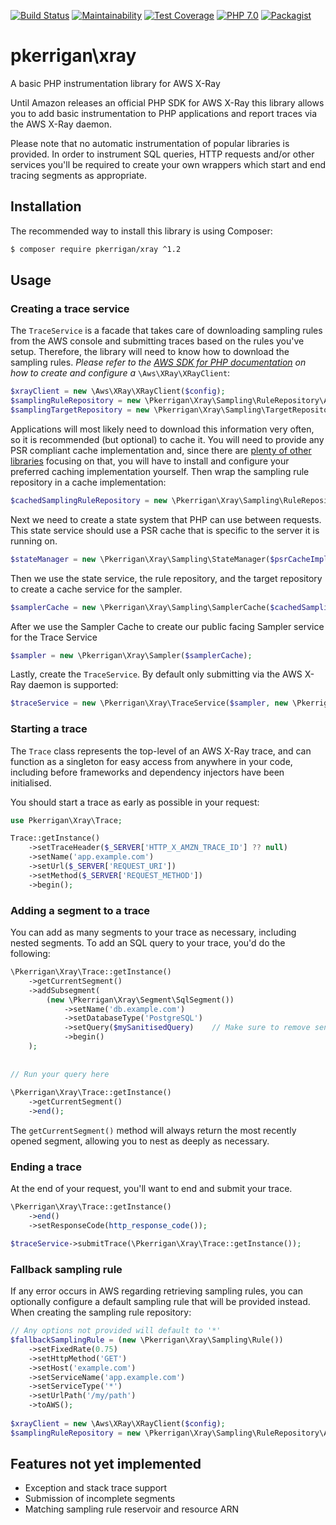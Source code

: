 [![Build Status](https://img.shields.io/travis/patrickkerrigan/php-xray.svg?style=flat-square)](https://travis-ci.org/patrickkerrigan/php-xray) [![Maintainability](https://api.codeclimate.com/v1/badges/548ad6b7c25bef8004cd/maintainability)](https://codeclimate.com/github/patrickkerrigan/php-xray/maintainability) [![Test Coverage](https://api.codeclimate.com/v1/badges/548ad6b7c25bef8004cd/test_coverage)](https://codeclimate.com/github/patrickkerrigan/php-xray/test_coverage) [![PHP 7.0](https://img.shields.io/badge/php-7.0-blue.svg?style=flat-square)](http://php.net/)  [![Packagist](https://img.shields.io/packagist/v/pkerrigan/xray.svg?style=flat-square)](https://packagist.org/packages/pkerrigan/xray)

# pkerrigan\xray
A basic PHP instrumentation library for AWS X-Ray

Until Amazon releases an official PHP SDK for AWS X-Ray this library allows you to add basic instrumentation to PHP applications and report traces via the AWS X-Ray daemon.

Please note that no automatic instrumentation of popular libraries is provided. In order to instrument SQL queries, HTTP requests and/or other services you'll be required to create your own wrappers which start and end tracing segments as appropriate.

## Installation

The recommended way to install this library is using Composer:

```bash
$ composer require pkerrigan/xray ^1.2
```

## Usage

### Creating a trace service

The `TraceService` is a facade that takes care of downloading sampling rules from the AWS console and submitting traces based on the rules you've setup. Therefore, the library will need to know how to download the sampling rules. *Please refer to the [AWS SDK for PHP documentation](https://aws.amazon.com/sdk-for-php/) on how to create and configure a* `\Aws\XRay\XRayClient`:

```php
$xrayClient = new \Aws\XRay\XRayClient($config);
$samplingRuleRepository = new \Pkerrigan\Xray\Sampling\RuleRepository\AwsSdkRuleRepository($xrayClient);
$samplingTargetRepository = new \Pkerrigan\Xray\Sampling\TargetRepository\AwsSdkTargetRepository($xrayClient);
```

Applications will most likely need to download this information very often, so it is recommended (but optional) to cache it. You will need to provide any PSR compliant cache implementation and, since there are [plenty of other libraries](https://packagist.org/providers/psr/simple-cache-implementation) focusing on that, you will have to install and configure your preferred caching implementation yourself. Then wrap the sampling rule repository in a cache implementation:

```php
$cachedSamplingRuleRepository = new \Pkerrigan\Xray\Sampling\RuleRepository\CachedRuleRepository($samplingRuleRepository, $psrCacheImplementation);
```

Next we need to create a state system that PHP can use between requests. This state service should use a PSR cache that is specific to the server it is running on.

```php
$stateManager = new \Pkerrigan\Xray\Sampling\StateManager($psrCacheImplementation);
```

Then we use the state service, the rule repository, and the target repository to create a cache service for the sampler.

```php
$samplerCache = new \Pkerrigan\Xray\Sampling\SamplerCache($cachedSamplingRuleRepository, $samplingTargetRepository, $stateManager);
```


After we use the Sampler Cache to create our public facing Sampler service for the Trace Service

```php
$sampler = new \Pkerrigan\Xray\Sampler($samplerCache);
```

Lastly, create the `TraceService`. By default only submitting via the AWS X-Ray daemon is supported:

```php
$traceService = new \Pkerrigan\Xray\TraceService($sampler, new \Pkerrigan\Xray\Submission\DaemonSegmentSubmitter());
```

### Starting a trace

The `Trace` class represents the top-level of an AWS X-Ray trace, and can function as a singleton for easy access from anywhere in your code, including before frameworks and dependency injectors have been initialised.

You should start a trace as early as possible in your request:

```php
use Pkerrigan\Xray\Trace;

Trace::getInstance()
    ->setTraceHeader($_SERVER['HTTP_X_AMZN_TRACE_ID'] ?? null)
    ->setName('app.example.com')
    ->setUrl($_SERVER['REQUEST_URI'])
    ->setMethod($_SERVER['REQUEST_METHOD'])
    ->begin(); 
```

### Adding a segment to a trace

You can add as many segments to your trace as necessary, including nested segments. To add an SQL query to your trace, you'd do the following:

```php
\Pkerrigan\Xray\Trace::getInstance()
    ->getCurrentSegment()
    ->addSubsegment(
        (new \Pkerrigan\Xray\Segment\SqlSegment())
            ->setName('db.example.com')
            ->setDatabaseType('PostgreSQL')
            ->setQuery($mySanitisedQuery)    // Make sure to remove sensitive data before passing in a query
            ->begin()    
    );
    
    
// Run your query here
    
\Pkerrigan\Xray\Trace::getInstance()
    ->getCurrentSegment()
    ->end();
```

The `getCurrentSegment()` method will always return the most recently opened segment, allowing you to nest as deeply as necessary.

### Ending a trace

At the end of your request, you'll want to end and submit your trace.

```php
\Pkerrigan\Xray\Trace::getInstance()
    ->end()
    ->setResponseCode(http_response_code());

$traceService->submitTrace(\Pkerrigan\Xray\Trace::getInstance());
```


### Fallback sampling rule

If any error occurs in AWS regarding retrieving sampling rules, you can optionally configure a default sampling rule that will be provided instead. When creating the sampling rule repository:

```php
// Any options not provided will default to '*'
$fallbackSamplingRule = (new \Pkerrigan\Xray\Sampling\Rule())
	->setFixedRate(0.75)
	->setHttpMethod('GET')
	->setHost('example.com')
	->setServiceName('app.example.com')
	->setServiceType('*')
	->setUrlPath('/my/path')
	->toAWS();
	
$xrayClient = new \Aws\XRay\XRayClient($config);
$samplingRuleRepository = new \Pkerrigan\Xray\Sampling\RuleRepository\AwsSdkRuleRepository($xrayClient, $fallbackSamplingRule);
```

## Features not yet implemented

* Exception and stack trace support
* Submission of incomplete segments
* Matching sampling rule reservoir and resource ARN

